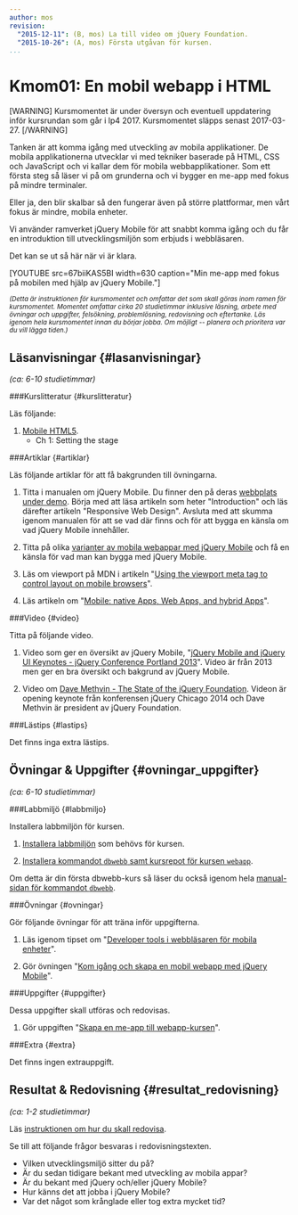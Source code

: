 ```yaml
---
author: mos
revision:
  "2015-12-11": (B, mos) La till video om jQuery Foundation.
  "2015-10-26": (A, mos) Första utgåvan för kursen.
...
```

Kmom01: En mobil webapp i HTML
==================================

[WARNING]
Kursmomentet är under översyn och eventuell uppdatering inför kursrundan som går i lp4 2017. Kursmomentet släpps senast 2017-03-27.
[/WARNING]


Tanken är att komma igång med utveckling av mobila applikationer. De mobila applikationerna utvecklar vi med tekniker baserade på HTML, CSS och JavaScript och vi kallar dem för mobila webbapplikationer. Som ett första steg så läser vi på om grunderna och vi bygger en me-app med fokus på mindre terminaler.

Eller ja, den blir skalbar så den fungerar även på större plattformar, men vårt fokus är mindre, mobila enheter.

Vi använder ramverket jQuery Mobile för att snabbt komma igång och du får en introduktion till utvecklingsmiljön som erbjuds i webbläsaren.

<!--more-->

Det kan se ut så här när vi är klara.

[YOUTUBE src=67biiKAS5BI width=630 caption="Min me-app med fokus på mobilen med hjälp av jQuery Mobile."]



<small>*(Detta är instruktionen för kursmomentet och omfattar det som skall göras inom ramen för kursmomentet. Momentet omfattar cirka 20 studietimmar inklusive läsning, arbete med övningar och uppgifter, felsökning, problemlösning, redovisning och eftertanke. Läs igenom hela kursmomentet innan du börjar jobba. Om möjligt -- planera och prioritera var du vill lägga tiden.)*</small>



Läsanvisningar  {#lasanvisningar}
---------------------------------

*(ca: 6-10 studietimmar)*


###Kurslitteratur  {#kurslitteratur}

Läs följande:

1. [Mobile HTML5](kunskap/boken-mobile-html5).
    * Ch 1: Setting the stage



###Artiklar {#artiklar}

Läs följande artiklar för att få bakgrunden till övningarna.

1. Titta i manualen om jQuery Mobile. Du finner den på deras [webbplats under demo](http://demos.jquerymobile.com/). Börja med att läsa artikeln som heter "Introduction" och läs därefter artikeln "Responsive Web Design". Avsluta med att skumma igenom manualen för att se vad där finns och för att bygga en känsla om vad jQuery Mobile innehåller.

1. Titta på olika [varianter av mobila webappar med jQuery Mobile](http://jquerymobile.com/resources/) och få en känsla för vad man kan bygga med jQuery Mobile.

1. Läs om viewport på MDN i artikeln "[Using the viewport meta tag to control layout on mobile browsers](https://developer.mozilla.org/en-US/docs/Mozilla/Mobile/Viewport_meta_tag)".

1. Läs artikeln om "[Mobile: native Apps, Web Apps, and hybrid Apps](http://www.nngroup.com/articles/mobile-native-apps/)".



###Video  {#video}

Titta på följande video.

1. Video som ger en översikt av jQuery Mobile, "[jQuery Mobile and jQuery UI Keynotes - jQuery Conference Portland 2013](https://www.youtube.com/watch?v=JcHJtBAnGpE)". Video är från 2013 men ger en bra översikt och bakgrund av jQuery Mobile.

1. Video om [Dave Methvin - The State of the jQuery Foundation](https://www.youtube.com/watch?v=vpooxtxaW2U&list=PL-0yjdC10QYpmXI3l-PGK1od4kTWOjm_A). Videon är opening keynote från konferensen jQuery Chicago 2014 och Dave Methvin är president av jQuery Foundation.



###Lästips {#lastips}

Det finns inga extra lästips.




Övningar & Uppgifter  {#ovningar_uppgifter}
-------------------------------------------

*(ca: 6-10 studietimmar)*



###Labbmiljö {#labbmiljo}

Installera labbmiljön för kursen.

1. [Installera labbmiljön](webapp/labbmiljo) som behövs för kursen.

1. [Installera kommandot `dbwebb`  samt kursrepot för kursen `webapp`](dbwebb-cli/clone).

Om detta är din första dbwebb-kurs så läser du också igenom hela [manual-sidan för kommandot `dbwebb`](dbwebb-cli).



###Övningar {#ovningar}

Gör följande övningar för att träna inför uppgifterna.


1. Läs igenom tipset om "[Developer tools i webbläsaren för mobila enheter](coachen/developer-tools-i-webblasaren-for-mobila-enheter)".

1. Gör övningen "[Kom igång och skapa en mobil webapp med jQuery Mobile](kunskap/kom-igang-och-skapa-en-mobil-webapp-med-jquery-mobile)".



###Uppgifter {#uppgifter}

Dessa uppgifter skall utföras och redovisas.

1. Gör uppgiften "[Skapa en me-app till webapp-kursen](uppgift/skapa-en-me-app-till-webapp-kursen)".



###Extra {#extra}

Det finns ingen extrauppgift.



Resultat & Redovisning  {#resultat_redovisning}
-----------------------------------------------

*(ca: 1-2 studietimmar)*

Läs [instruktionen om hur du skall redovisa](webapp/redovisa).

Se till att följande frågor besvaras i redovisningstexten.

* Vilken utvecklingsmiljö sitter du på?
* Är du sedan tidigare bekant med utveckling av mobila appar?
* Är du bekant med jQuery och/eller jQuery Mobile?
* Hur känns det att jobba i jQuery Mobile?
* Var det något som krånglade eller tog extra mycket tid?
